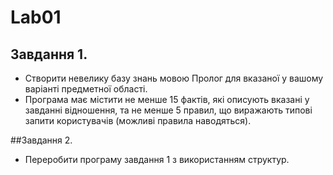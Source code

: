 # Lab01
## Завдання 1.

+ Створити невелику базу знань мовою Пролог для вказаної у вашому варіанті предметної області. 
+ Програма має містити не менше 15 фактів, які описують вказані у завданні відношення, та не менше 5 правил, що виражають типові запити користувачів (можливі правила наводяться).

 

##Завдання 2.

+ Переробити програму завдання 1 з використанням структур.

